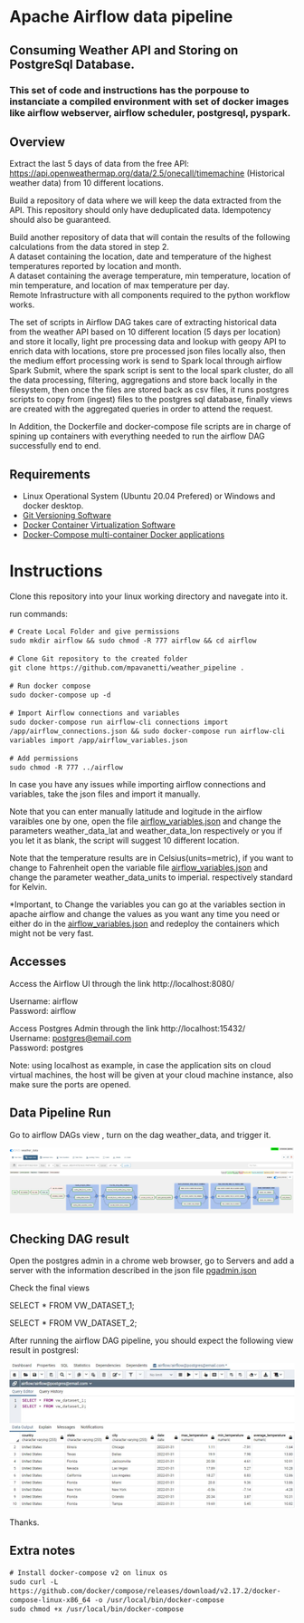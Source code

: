 # Apache Airflow data pipeline
## Consuming Weather API and Storing on PostgreSql Database.

### This set of code and instructions has the porpouse to instanciate a compiled environment with set of docker images like airflow webserver, airflow scheduler, postgresql, pyspark.

## Overview
Extract the last 5 days of data from the free API: https://api.openweathermap.org/data/2.5/onecall/timemachine (Historical weather data) from 10 different locations.  

Build a repository of data where we will keep the data extracted from the API. This repository should only have deduplicated data. Idempotency should also be guaranteed.  
  
Build another repository of data that will contain the results of the following calculations from the data stored in step 2.  
A dataset containing the location, date and temperature of the highest temperatures reported by location and month.  
A dataset containing the average temperature, min temperature, location of min temperature, and location of max temperature per day.  
Remote Infrastructure with all components required to the python workflow works.  
  
  
The set of scripts in Airflow DAG takes care of extracting historical data from the weather API based on 10 different location (5 days per location) and store it locally, light pre processing data and lookup with geopy API to enrich data with locations, store pre processed json files locally also, then the medium effort processing work is send to Spark local through airflow Spark Submit, where the spark script is sent to the local spark cluster, do all the data processing, filtering, aggregations and store back locally in the filesystem, then once the files are stored back as csv files, it runs postgres scripts to copy from (ingest) files to the postgres sql database, finally views are created with the aggregated queries in order to attend the request.     

In Addition, the Dockerfile and docker-compose file scripts are in charge of spining up containers with everything needed to run the airflow DAG successfully end to end.  
    
  
## Requirements
* Linux Operational System (Ubuntu 20.04 Prefered) or Windows and docker desktop.
* [Git Versioning Software ](https://git-scm.com/download/linux)
* [Docker Container Virtualization Software](https://docs.docker.com/engine/install/ubuntu/)
* [Docker-Compose multi-container Docker applications](https://docs.docker.com/compose/install/)


# Instructions
Clone this repository into your linux working directory and navegate into it.  
  
run commands:
```
# Create Local Folder and give permissions
sudo mkdir airflow && sudo chmod -R 777 airflow && cd airflow

# Clone Git repository to the created folder
git clone https://github.com/mpavanetti/weather_pipeline .

# Run docker compose
sudo docker-compose up -d

# Import Airflow connections and variables
sudo docker-compose run airflow-cli connections import /app/airflow_connections.json && sudo docker-compose run airflow-cli variables import /app/airflow_variables.json

# Add permissions
sudo chmod -R 777 ../airflow
```
  
In case you have any issues while importing airflow connections and variables, take the json files and import it manually.  
  
Note that you can enter manually latitude and logitude in the airflow varaibles one by one, open the file [airflow_variables.json](airflow_variables.json) and change the parameters weather_data_lat and weather_data_lon respectively or you if you let it as blank, the script will suggest 10 different location.  

Note that the temperature results are in Celsius(units=metric), if you want to change to Fahrenheit open the variable file [airflow_variables.json](airflow_variables.json) and change the parameter weather_data_units to imperial. respectively standard for Kelvin.  

*Important, to Change the variables you can go at the variables section in apache airflow and change the values as you want any time you need or either do in the [airflow_variables.json](airflow_variables.json) and redeploy the containers which might not be very fast.



## Accesses
Access the Airflow UI through the link http://localhost:8080/  

Username: airflow  
Password: airflow
  
Access Postgres Admin through the link http://localhost:15432/  
Username: postgres@email.com  
Password: postgres
  
Note: using localhost as example, in case the application sits on cloud virtual machines, the host will be given at your cloud machine instance, also make sure the ports are opened.
  
  
## Data Pipeline Run
Go to airflow DAGs view , turn on the dag weather_data, and trigger it.  

![weather_data](img/DAG.JPG)

## Checking DAG result

Open the postgres admin in a chrome web browser, go to Servers and add a server with the information described in the json file [pgadmin.json](pgadmin.json)
  
Check the final views  

SELECT * FROM VW_DATASET_1;  

SELECT * FROM VW_DATASET_2;  
  
After running the airflow DAG pipeline, you should expect the following view result in postgresl:  
  
![weather_data](img/views.JPG)

Thanks.  
 

## Extra notes

```
# Install docker-compose v2 on linux os  
sudo curl -L https://github.com/docker/compose/releases/download/v2.17.2/docker-compose-linux-x86_64 -o /usr/local/bin/docker-compose
sudo chmod +x /usr/local/bin/docker-compose
```
